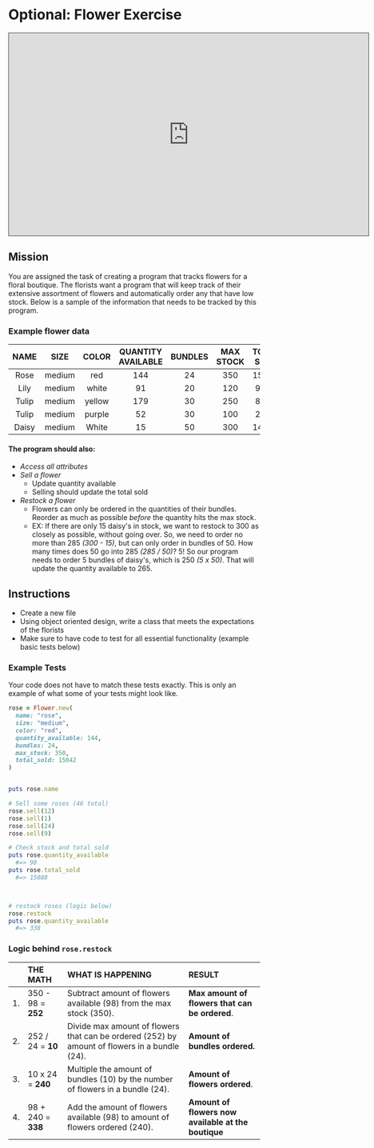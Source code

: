 # Optional: Flower Exercise

<iframe src="https://adaacademy.hosted.panopto.com/Panopto/Pages/Embed.aspx?id=3a60874e-3959-474d-b7ba-e349a47ea901&autoplay=false&offerviewer=true&showtitle=true&showbrand=false&start=0&interactivity=all" height="405" width="720" style="border: 1px solid #464646;" allowfullscreen allow="autoplay"></iframe>

## Mission

You are assigned the task of creating a program that tracks flowers for a floral boutique. The florists want a program that will keep track of their extensive assortment of flowers and automatically order any that have low stock. Below is a sample of the information that needs to be tracked by this program.

### Example flower data

| NAME     |     SIZE   |  COLOR | QUANTITY AVAILABLE |  BUNDLES | MAX STOCK | TOTAL SOLD |
| :-------: | :-------: | :----: | :----: | :----: | :----: | :----: |
| Rose       | medium |   red    |  144  | 24 | 350 | 15042 |
| Lily       | medium |  white   |  91   | 20 | 120 | 9241  |
| Tulip      | medium |  yellow  |  179  | 30 | 250 | 8350  |
| Tulip      | medium |  purple  |  52   | 30 | 100 | 2558  |
| Daisy      | medium |  White   |  15   | 50 | 300 | 14839 |


#### The program should also:

- *Access all attributes*
- *Sell a flower*
  - Update quantity available
  - Selling should update the total sold
- *Restock a flower*
  - Flowers can only be ordered in the quantities of their bundles. Reorder as much as possible _before_ the quantity hits the max stock.
  - EX: If there are only 15 daisy's in stock, we want to restock to 300 as closely as possible, without going over. So, we need to order no more than 285 _(300 - 15)_, but can only order in bundles of 50. How many times does 50 go into 285 _(285 / 50)_? 5! So our program needs to order 5 bundles of daisy's, which is 250 _(5 x 50)_. That will update the quantity available to 265.



## Instructions

- Create a new file
- Using object oriented design, write a class that meets the expectations of the florists
- Make sure to have code to test for all essential functionality (example basic tests below)


### Example Tests

Your code does not have to match these tests exactly. This is only an example of what some of your tests might look like.

```ruby
rose = Flower.new(
  name: "rose",
  size: "medium",
  color: "red",
  quantity_available: 144,
  bundles: 24,
  max_stock: 350,
  total_sold: 15042
)


puts rose.name

# Sell some roses (46 total)
rose.sell(12)
rose.sell(1)
rose.sell(24)
rose.sell(9)

# Check stock and total sold
puts rose.quantity_available
  #=> 98
puts rose.total_sold
  #=> 15088



# restock roses (logic below)
rose.restock
puts rose.quantity_available
  #=> 338
```

### Logic behind `rose.restock`

|     |   THE MATH   |  WHAT IS HAPPENING | RESULT |
| :------- | :------ | :------ | :------ |
| 1. | 350 - 98 = __252__| Subtract amount of flowers available (98) from the max stock (350).  | __Max amount of flowers that can be ordered__. |
| 2. | 252 / 24 = __10__ | Divide max amount of flowers that can be ordered (252) by amount of flowers in a bundle (24). |  __Amount of bundles ordered.__ |
| 3. | 10 x 24 = __240__ | Multiple the amount of bundles (10) by the number of flowers in a bundle (24).  |   __Amount of flowers ordered__. |
| 4. | 98 + 240 = __338__ | Add the amount of flowers available (98) to amount of flowers ordered (240).  |  __Amount of flowers now available at the boutique__ |